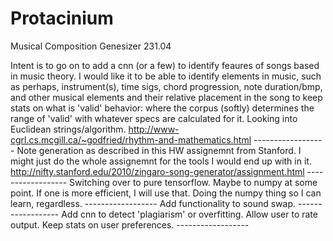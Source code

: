 # Protacinium
Musical Composition Genesizer 231.04

Intent is to go on to add a cnn (or a few) to identify feaures of songs
based in music theory. I would like it to be able to identify elements in 
music, such as perhaps, instrument(s), time sigs, chord progression, 
note duration/bmp, and other musical elements and their relative 
placement in the song to keep stats on what
is 'valid' behavior: where the corpus (softly) determines the range of 'valid' with whatever 
specs are calculated for it. 
	Looking into Euclidean strings/algorithm.
	http://www-cgrl.cs.mcgill.ca/~godfried/rhythm-and-mathematics.html
		------------------
Note generation as described in this HW assignemnt from Stanford. I might just do the whole assignemnt
for the tools I would end up with in it. 
	http://nifty.stanford.edu/2010/zingaro-song-generator/assignment.html
		------------------
Switching over to pure tensorflow. Maybe to numpy at some point. If one is more efficient,
I will use that.
Doing the numpy thing so I can learn, regardless.
		------------------
Add functionality to sound swap.
		------------------
Add cnn to detect 'plagiarism' or overfitting. Allow user to rate output. 
Keep stats on user preferences.
    ------------------
